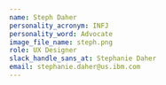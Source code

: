 ```yaml
---
name: Steph Daher
personality_acronym: INFJ
personality_word: Advocate
image_file_name: steph.png
role: UX Designer
slack_handle_sans_at: Stephanie Daher
email: stephanie.daher@us.ibm.com
---
```


